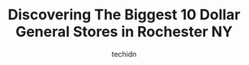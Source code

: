 ---
layout: ampstory
image: https://i0.wp.com/?resize=640,853
author: techidn
featured: false
description: Discover the impressive array of Dollar General options in Rochester NY, where you can find 10 of the largest Dollar General establishments in the area. From renowned classics to hidden gems
title: Discovering The Biggest 10 Dollar General Stores in Rochester NY
cover:
   title: Discovering The Biggest 10 Dollar General Stores in Rochester NY
   subtitle: Rickpate
   background: 

pages: 
 - layout: thirds
   top: <h1>#1 Dollar General</h1>
   bottom: "<p>Store in is a mess inside. becareful went you go through the aisles that nothing drops on you and  is hardly no space to walk . Boxes everywhere looks like they need to p</p>"
   background: https://images.unsplash.com/photo-1574169208507-84376144848b?ixlib=rb-4.0.3&ixid=MnwxMjA3fDB8MHxwaG90by1wYWdlfHx8fGVufDB8fHx8&auto=format&fit=crop&w=640&h=853&q=80
   backgroundblur: true
 - layout: thirds
   top: <h1>#2 Dollar General</h1>
   bottom: "<p>1004 Culver Rd, Rochester, NY 14609, United States</p>"
   background: https://images.unsplash.com/photo-1549241520-425e3dfc01cb?ixlib=rb-4.0.3&ixid=MnwxMjA3fDB8MHxwaG90by1wYWdlfHx8fGVufDB8fHx8&auto=format&fit=crop&w=640&h=853&q=80
   cta:
      link: https://www.depkes.org/blog/discovering-the-biggest-10-dollar-general-stores-in-rochester-ny/
      text: Discovering The Biggest 10 Dollar General Stores in Rochester NY
 - layout: thirds
   top: <h1>#3 Dollar General</h1>
   bottom: "<p>1315 Chili Ave, Rochester, NY 14624, United States</p>"
   background: https://images.unsplash.com/photo-1591393223703-56fe1347ac62?ixlib=rb-4.0.3&ixid=MnwxMjA3fDB8MHxwaG90by1wYWdlfHx8fGVufDB8fHx8&auto=format&fit=crop&w=640&h=853&q=80
   cta:
      link: https://www.depkes.org/blog/discovering-the-biggest-10-dollar-general-stores-in-rochester-ny/
      text: Discovering The Biggest 10 Dollar General Stores in Rochester NY
 - layout: thirds
   top: <h1>#4 Dollar General</h1>
   bottom: "<p>2873 Dewey Ave, Greece, NY 14616, United States</p>"
   background: https://images.unsplash.com/photo-1632260260864-caf7fde5ec36?ixlib=rb-4.0.3&ixid=MnwxMjA3fDB8MHxwaG90by1wYWdlfHx8fGVufDB8fHx8&auto=format&fit=crop&w=640&h=853&q=80
   cta:
      link: https://www.depkes.org/blog/discovering-the-biggest-10-dollar-general-stores-in-rochester-ny/
      text: Discovering The Biggest 10 Dollar General Stores in Rochester NY
 - layout: thirds
   top: <h1>#5 Dollar General</h1>
   bottom: "<p>2390 Lyell Ave, Rochester, NY 14606, United States</p>"
   background: https://images.unsplash.com/photo-1564951434112-64d74cc2a2d7?ixlib=rb-4.0.3&ixid=MnwxMjA3fDB8MHxwaG90by1wYWdlfHx8fGVufDB8fHx8&auto=format&fit=crop&w=640&h=853&q=80
   cta:
      link: https://www.depkes.org/blog/discovering-the-biggest-10-dollar-general-stores-in-rochester-ny/
      text: Discovering The Biggest 10 Dollar General Stores in Rochester NY
 - layout: thirds
   top: <h1>#6 Dollar General</h1>
   bottom: "<p>1900 S Clinton Ave, Rochester, NY 14618, United States</p>"
   background: https://images.unsplash.com/photo-1534312527009-56c7016453e6?ixlib=rb-4.0.3&ixid=MnwxMjA3fDB8MHxwaG90by1wYWdlfHx8fGVufDB8fHx8&auto=format&fit=crop&w=640&h=853&q=80
   cta:
      link: https://www.depkes.org/blog/discovering-the-biggest-10-dollar-general-stores-in-rochester-ny/
      text: Discovering The Biggest 10 Dollar General Stores in Rochester NY
 - layout: thirds
   top: <h1>#7 Dollar General</h1>
   bottom: "<p>453 W Commercial St, East Rochester, NY 14445, United States</p>"
   background: https://images.unsplash.com/photo-1609083590460-7b8cc0ca65f8?ixlib=rb-4.0.3&ixid=MnwxMjA3fDB8MHxwaG90by1wYWdlfHx8fGVufDB8fHx8&auto=format&fit=crop&w=640&h=853&q=80
   cta:
      link: https://www.depkes.org/blog/discovering-the-biggest-10-dollar-general-stores-in-rochester-ny/
      text: Discovering The Biggest 10 Dollar General Stores in Rochester NY
 - layout: thirds
   middle: Continue reading...
   background: https://images.unsplash.com/photo-1618556658017-fd9c732d1360?ixlib=rb-4.0.3&ixid=MnwxMjA3fDB8MHxwaG90by1wYWdlfHx8fGVufDB8fHx8&auto=format&fit=crop&w=640&h=853&q=80
   cta:
      link: https://www.depkes.org/blog/discovering-the-biggest-10-dollar-general-stores-in-rochester-ny/
      text: Discovering The Biggest 10 Dollar General Stores in Rochester NY
      
---